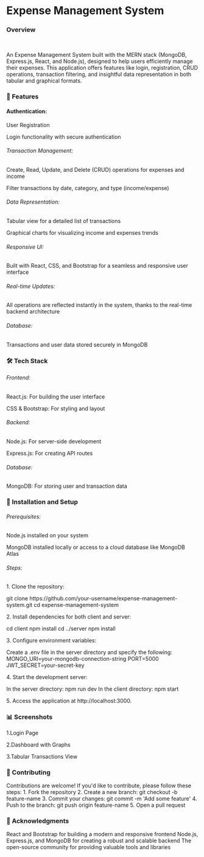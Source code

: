 <h1>Expense Management System</h1>
<h3 style:"color:red">Overview</h3> <br>
<p>An Expense Management System built with the MERN stack (MongoDB, Express.js, React, and Node.js), designed to help users efficiently manage their expenses. This application offers features like login, registration, CRUD operations, transaction filtering, and insightful data representation in both tabular and graphical formats.</p>
<h3>🚀 Features</h3>
<h4>Authentication:</h6>
<p>User Registration</p>
<p>Login functionality with secure authentication</p>
<h6>Transaction Management:</h6>
<p>Create, Read, Update, and Delete (CRUD) operations for expenses and income</p>
<p>Filter transactions by date, category, and type (income/expense)</p>
<h6>Data Representation:</h6>
<p>Tabular view for a detailed list of transactions</p>
<p>Graphical charts for visualizing income and expenses trends</p>
<h6>Responsive UI:</h6>
<p>Built with React, CSS, and Bootstrap for a seamless and responsive user interface</p>
<h6>Real-time Updates:</h6>
<p>All operations are reflected instantly in the system, thanks to the real-time backend architecture</p>
<h6>Database:</h6>
<p>Transactions and user data stored securely in MongoDB</p>
<h3>🛠️ Tech Stack</h3>
<h6>Frontend:</h6>
<p>React.js: For building the user interface</p>
<p>CSS & Bootstrap: For styling and layout</p>
<h6>Backend:</h6>
<p>Node.js: For server-side development</p>
<p>Express.js: For creating API routes</p>
<h6>Database:</h6>
<p>MongoDB: For storing user and transaction data</p>
<h3>🔧 Installation and Setup</h3>
<h6>Prerequisites:</h6>
<p>Node.js installed on your system</p>
<p>MongoDB installed locally or access to a cloud database like MongoDB Atlas</p>
<h6>Steps:</h6>
<p>1. Clone the repository:</p>
git clone https://github.com/your-username/expense-management-system.git
cd expense-management-system
<p>2. Install dependencies for both client and server:</p>
cd client
npm install
cd ../server
npm install
<p>3. Configure environment variables:</p>
Create a .env file in the server directory and specify the following:
MONGO_URI=your-mongodb-connection-string
PORT=5000
JWT_SECRET=your-secret-key
<p>4. Start the development server:</p>
In the server directory:
npm run dev
In the client directory:
npm start
<p>5. Access the application at http://localhost:3000.</p>
<h3>📊 Screenshots</h3>
<p>1.Login Page</p>
<p>2.Dashboard with Graphs</p>
<p>3.Tabular Transactions View</p>
<h3>🤝 Contributing</h3>
Contributions are welcome! If you'd like to contribute, please follow these steps:
1. Fork the repository
2. Create a new branch: git checkout -b feature-name
3. Commit your changes: git commit -m 'Add some feature'
4. Push to the branch: git push origin feature-name
5. Open a pull request
<h3>🌟 Acknowledgments</h3>
React and Bootstrap for building a modern and responsive frontend
Node.js, Express.js, and MongoDB for creating a robust and scalable backend
The open-source community for providing valuable tools and libraries


